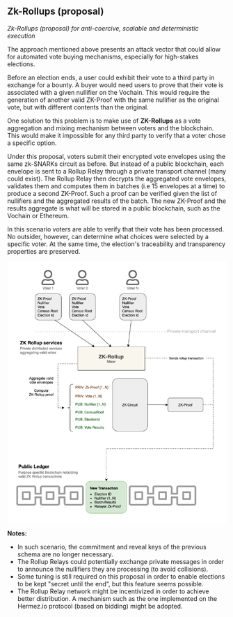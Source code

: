 ## Zk-Rollups (proposal)
*Zk-Rollups (proposal) for anti-coercive, scalable and deterministic execution*

The approach mentioned above presents an attack vector that could allow for automated vote buying mechanisms, especially for high-stakes elections.

Before an election ends, a user could exhibit their vote to a third party in exchange for a bounty. A buyer would need users to prove that their vote is associated with a given nullifier on the Vochain. This would require the generation of another valid ZK-Proof with the same nullifier as the original vote, but with different contents than the original.

One solution to this problem is to make use of **ZK-Rollups** as a vote aggregation and mixing mechanism between voters and the blockchain. This would make it impossible for any third party to verify that a voter chose a specific option.

Under this proposal, voters submit their encrypted vote envelopes using the same zk-SNARKs circuit as before. But instead of a public blockchain, each envelope is sent to a Rollup Relay through a private transport channel (many could exist). The Rollup Relay then decrypts the aggregated vote envelopes, validates them and computes them in batches (i.e 15 envelopes at a time) to produce a second ZK-Proof. Such a proof can be verified given the list of nullifiers and the aggregated results of the batch.
The new ZK-Proof and the results aggregate is what will be stored in a public blockchain, such as the Vochain or Ethereum.

In this scenario voters are able to verify that their vote has been processed. No outsider, however, can determine what choices were selected by a specific voter. 
At the same time, the election's traceability and transparency properties are preserved. 

<div style="padding: 20px; background-color: white; text-align: center;">
	<img src="/zk-rollup-vocdoni.png" alt="ZkRollup"/>
</div>


**Notes:**

+ In such scenario, the commitment and reveal keys of the previous schema are no longer necessary.
+ The Rollup Relays could potentially exchange private messages in order to announce the nullifiers they are processing (to avoid collisions).
+ Some tuning is still required on this proposal in order to enable elections to be kept "secret until the end", but this feature seems possible.
+ The Rollup Relay network might be incentivized in order to achieve better distribution. A mechanism such as the one implemented on the Hermez.io protocol (based on bidding) might be adopted.

<!------

## Linkable Ring Signatures

LRS allow members of a group to sign messages on the group's behalf. The resulting signature does not reveal the signer's identity (preserving anonymity) but at the same time, it is possible to determine whether two signatures have been issued by the same group member or not (linkability).

Unlike ZK Snarks, **LRS do not rely on a trusted setup**.

**Documentation**

- https://medium.com/asecuritysite-when-bob-met-alice/linkable-ring-signatures-stealth-addresses-and-mixer-contracts-cff7057a457

**Academic papers**

- https://eprint.iacr.org/2018/379.pdf
- https://dl.acm.org/citation.cfm.html#2103015

**Libraries**
- Go implementation: https://github.com/noot/ring-go (linkable branch)
- `Missing JavaScript implementation on ECDSA`


### How LRS are used in Vocdoni

#### 1. Registration to an organization

First, the Voters need to send their public keys to the Census organization service (each organization can choose which method to use for verifying an identity). This is done just once so the same public key can be used for multiple elections.

```mermaid
graph TD;
C((Organization Census))
V1(Voter)-- send public key -- >C
V2(Voter)-- send public key -- >C
V3(Voter)-- send public key -- >C
```

#### 2. Create census rings

The usage of LRS requires the census to be published, so Voters can create their Rings for casting the vote. The Ring creation follow a set of principles:

+ If Census < 1000, use a single Ring with all existing pubkeys
+ If Census > 1000, census must be split on several groups of keys
	+ the organizer will publish a number (N) which will be used by the voters to know to which group of keys are they assigned by using the following formula: 
	`GroupNumber = VoterPubKey % N`
	+ before publishing N the census must pre-compute all the keys to check that if accomplish the minimum size group of keys. So in case N generates a group with too few, that number must be discarted and try a new one

#### 3. Derivate election keys

In addition to `N`, the Organizer will publish a uniq ID that will identify the election (`processID`). This ID will be used by both parties (Voter and Organizer) to derivate the temporary election public keys using the following mechanism:

+ On ECDSA the PubKey deviates from the PrivKey as follows:
`PubKeyVoter = PrivKeyVoter * G`
+ The Organizer derivate the new temporary PublicKey for each voter this way:
`PubKeyElectionVoter = PubKeyVoter + G*Hash(ElectionID)`
+ Each voter deviates their new Private Key this way: 
`PrivKeyElectionVoter = PrivKeyVoter + Hash(ElectionID)`


#### 4. Start an election and vote

Once the Rings and the temporary keys are published, the Voter can create its Linkable Ring Signature for signing the ballot.

```mermaid
graph BT;
O((Organizer)) -- >|Create new election|B
B[Blockchain] -- >|fetch election ID| C((Census))
B -- >|fetch election ID| V1(Voter 1)

C-.->Pub1["PubKey V1 + electionID"]
C-.->Pub2["PubKey V2 + electionID"]
C-.->Pub3["PubKey V3 + electionID"]

R[Linkable Ring Signature]
V1-.->Priv1["Privkey V1 + electionID"]
Priv1-- >|create election signature| R

subgraph 
Pub1-.-R
Pub2-.-R
Pub3-.-R
end
```

---

### Performance

ECDSA Linkable Ring Signature test using Go on a Core i7 with 8GB of RAM

```
Time: 0,388s
Signature size: 100
Signature bytes: 9735
```

```
Time: 2,567s
Signature size: 1000
Signature bytes: 96114
```


### Javascript example (using RSA)

The Vocdoni platform is designed to work on Ethereum public blockchains, so its users are meant to be using ECDSA key pairs.

As a reference, you can have a look at an RSA implementation: https://github.com/MaiaVictor/lrs

Install via npm
```sh
npm install lrs
```

On `test-node.js` add the following lines and run the script:

```javascript
const lrs = require("lrs");
const NUM_ACCOUNTS = 1000;
const accounts = [];

// parties generate their public/private key pairs
console.time("Generate keys");
for (let i = 0; i < NUM_ACCOUNTS; i++) {
	accounts.push(lrs.gen());
}
console.timeEnd("Generate keys");

// first key is for alice (the real signer)
const alice = accounts[0];

// The list of public key is known and distributed
var group = accounts.map((m) => m.publicKey);
console.log("Group data length:", JSON.stringify(group).length, "bytes");

// Alice signs a message in behalf of one of the group
console.time("Sign ring")
var signed = lrs.sign(group, alice, "The body is buried on the backyard.");
console.timeEnd("Sign ring")

console.log("Signature data length:", signed.length, "bytes");

// Anyone is able to verify *some* of them signed that message
console.time("Verify")
console.log(lrs.verify(group, signed, "The body is buried on the backyard."));
console.timeEnd("Verify")

console.time("Check double sign")
// If that same person signs another message...
var signed2 = lrs.sign(group, alice, "Just kidding, he is alive.");
console.timeEnd("Check double sign")

// We are able to tell the signature came from the same person
console.log(lrs.link(signed, signed2));
```
### On browser

Edit an HTML container:

```html
<!DOCTYPE html>
<html>

<head></head>

<body>
	<h3>Linkable ring signature</h3>
	<pre id="content"></pre>

	<script src="./test-browser.js"></script>
</body>

</html>
```

And then edit the `test-browser.js` file:

```javascript
const lrs = require("lrs");
const NUM_ACCOUNTS = 100;
const accounts = [];

// LOGGING SCREEN UTILS

const logMap = {}

function log(text, ...rest) {
	const node = document.querySelector("#content")
	if (node) node.innerText += text + " " + rest.join(" ") + "\n"
	console.log(text, ...rest)
}

function logStart(key) {
	const node = document.querySelector("#content")
	if (logMap[key]) {
		console.warn(`logStart(${key}) is already defined. Overwriting.`)

		logMap[key] = Date.now()
		if (node) node.innerText += key + " [restarted]\n"
	}
	else {
		logMap[key] = Date.now()
		if (node) node.innerText += key + " [started]\n"
		console.log(key + " [started]")
	}
}

function logEnd(key) {
	if (!logMap[key]) {
		const node = document.querySelector("#content")
		if (node) node.innerText += key + " [unstarted]\n"
		console.warn(`logStart(${key}) not started.`)
		return
	}

	const diff = (Date.now() - logMap[key]) / 1000
	const node = document.querySelector("#content")
	if (node) node.innerText += `${key} [done in ${diff.toFixed(1)}s]\n`
	log(`${key} [done in ${diff.toFixed(1)}s]`)
	delete logMap[key]
}

// CODE

function main() {
	// parties generate their public/private key pairs
	logStart("Generate keys");
	for (let i = 0; i < NUM_ACCOUNTS; i++) {
		accounts.push(lrs.gen());
	}
	logEnd("Generate keys");

	// first key is for alice (the real signer)
	const alice = accounts[0];

	// The list of public key is known and distributed
	var group = accounts.map((m) => m.publicKey);

	// Alice signs a message in behalf of one of the group
	logStart("Sign ring")
	var signed = lrs.sign(group, alice, "The body is buried on the backyard.");
	logEnd("Sign ring")

	log("Signature", signed.length);

	// Anyone is able to verify *some* of them signed that message
	logStart("Verify")
	log(lrs.verify(group, signed, "The body is buried on the backyard."));
	logEnd("Verify")

	logStart("Check double sign")
	// If that same person signs another message...
	var signed2 = lrs.sign(group, alice, "Just kidding, he is alive.");
	logEnd("Check double sign")

	// We are able to tell the signature came from the same person
	log(lrs.link(signed, signed2));
}

main();

```

You can use ParcelJS to run the example:

```
npx parcel index.html -p 8080
```

### Run test.js

```
$ size=100 node test.js
Generate keys: 854.913ms
Sign ring: 812.574ms
Signature 19675
true
Verify: 721.555ms
Check double sign: 773.458ms
true

$ size=1000 node test.js
Generate keys: 7043.474ms
Sign ring: 7106.234ms
Signature 193240
true
Verify: 6933.126ms
Check double sign: 7318.286ms
true

$ size=5000 node test.js
Generate keys: 36035.585ms
Sign ring: 38174.756ms
Signature 964723
true
Verify: 37611.042ms
Check double sign: 37604.330ms
true
```

Time and size scales linearly. 

* 100 ring size signature needs 0.8s to be signed and have a size of 19kBytes
* 1000 ring size signature needs 7s to be signed and have a size of 193kBytes
* 5000 ring size signature needs 38s to be signed and have a size of 964kBytes

-->


